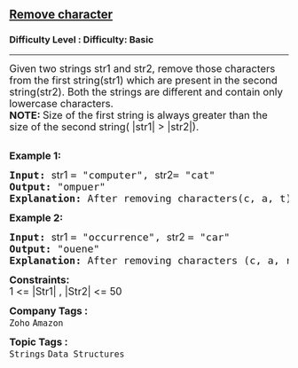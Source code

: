 <h2><a href="https://www.geeksforgeeks.org/problems/remove-character3815/1?page=2&category=Arrays,Strings&company=Zoho&sortBy=submissions">Remove character</a></h2><h3>Difficulty Level : Difficulty: Basic</h3><hr><div class="problems_problem_content__Xm_eO"><p><span style="font-size: 18px;">Given two strings str1 and str2, remove those characters from the first string(str1) which are present in the second string(str2). Both the strings are different and contain only lowercase characters.</span><br><strong><span style="font-size: 18px;">NOTE: </span></strong><span style="font-size: 18px;">Size of</span><span style="font-size: 18px;"><span style="box-sizing: border-box; margin: 0px; padding: 0px;"> the&nbsp;</span>first string&nbsp;is always greater than the size of</span><span style="font-size: 18px;"><span style="box-sizing: border-box; margin: 0px; padding: 0px;"> the&nbsp;</span>second string( |str1| &gt; |str2|).</span><br>&nbsp;</p>
<p><span style="font-size: 18px;"><strong>Example 1:</strong></span></p>
<pre><span style="font-size: 18px;"><strong>Input: </strong><span style="font-family: -apple-system, BlinkMacSystemFont, 'Segoe UI', Roboto, Oxygen, Ubuntu, Cantarell, 'Open Sans', 'Helvetica Neue', sans-serif; white-space: normal;">str1 </span>= "computer", <span style="font-family: -apple-system, BlinkMacSystemFont, 'Segoe UI', Roboto, Oxygen, Ubuntu, Cantarell, 'Open Sans', 'Helvetica Neue', sans-serif; white-space: normal;">str2</span>= "cat"
<strong>Output:</strong> "ompuer"
<strong>Explanation: </strong>After removing characters(c, a, t) from string1 we get "ompuer"</span><span style="font-size: 18px;">.</span></pre>
<p><span style="font-size: 18px;"><strong>Example 2:</strong></span></p>
<pre><span style="font-size: 18px;"><strong>Input: </strong><span style="font-family: -apple-system, BlinkMacSystemFont, 'Segoe UI', Roboto, Oxygen, Ubuntu, Cantarell, 'Open Sans', 'Helvetica Neue', sans-serif; white-space: normal;">str1 </span>= "occurrence</span><span style="font-size: 18px;">", <span style="font-family: -apple-system, BlinkMacSystemFont, 'Segoe UI', Roboto, Oxygen, Ubuntu, Cantarell, 'Open Sans', 'Helvetica Neue', sans-serif; white-space: normal;">str2 </span>= "car"
<strong>Output:</strong> "ouene"
<strong>Explanation: </strong>After removing characters (c, a, r) from string1 we get "ouene"</span><span style="font-size: 18px;">.</span></pre>
<p><span style="font-size: 18px;"><strong>Constraints:</strong><br>1 &lt;= |Str1| , |Str2| &lt;= 50</span></p></div><p><span style=font-size:18px><strong>Company Tags : </strong><br><code>Zoho</code>&nbsp;<code>Amazon</code>&nbsp;<br><p><span style=font-size:18px><strong>Topic Tags : </strong><br><code>Strings</code>&nbsp;<code>Data Structures</code>&nbsp;